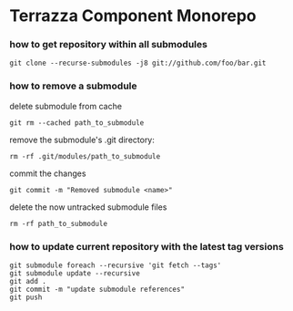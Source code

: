# Terrazza Component Monorepo

### how to get repository within all submodules
```
git clone --recurse-submodules -j8 git://github.com/foo/bar.git
```
### how to remove a submodule
delete submodule from cache
```
git rm --cached path_to_submodule
```
remove the submodule's .git directory:
```
rm -rf .git/modules/path_to_submodule
```
commit the changes
```
git commit -m "Removed submodule <name>"
```
delete the now untracked submodule files
```
rm -rf path_to_submodule
```

### how to update current repository with the latest tag versions
```
git submodule foreach --recursive 'git fetch --tags'
git submodule update --recursive
git add .
git commit -m "update submodule references"
git push
```